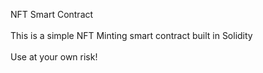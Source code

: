 NFT Smart Contract <br>
<br>
This is a simple NFT Minting smart contract built in Solidity<br>
<br>
Use at your own risk!
